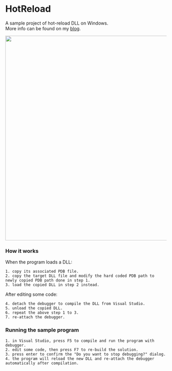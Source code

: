 # HotReload
A sample project of hot-reload DLL on Windows.  
More info can be found on my [blog](http://simonstechblog.blogspot.com/2018/10/testing-hot-reload-dll-on-windows.html).  

<img src=https://3.bp.blogspot.com/-3HEXCXmcx18/W7nNnTFmj-I/AAAAAAAABKA/w8RXQPvveTY10HaQ0hCndEewAJuZqE5IQCLcBGAs/s640/hot_reload.gif width=640 />

### How it works
When the program loads a DLL:  
```
1. copy its associated PDB file.  
2. copy the target DLL file and modify the hard coded PDB path to newly copied PDB path done in step 1.  
3. load the copied DLL in step 2 instead.  
```
After editing some code:
```
4. detach the debugger to compile the DLL from Visual Studio.  
5. unload the copied DLL.  
6. repeat the above step 1 to 3.  
7. re-attach the debugger.  
```

### Running the sample program
```
1. in Visual Studio, press F5 to compile and run the program with debugger.  
2. edit some code, then press F7 to re-build the solution.  
3. press enter to confirm the "Do you want to stop debugging?" dialog.  
4. the program will reload the new DLL and re-attach the debugger automatically after compilation.  
```
